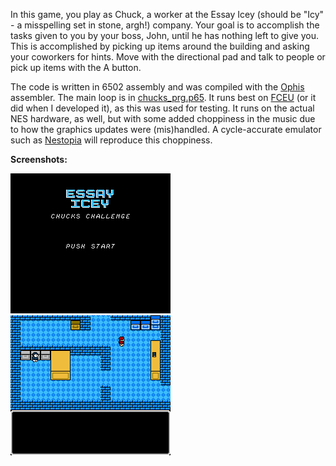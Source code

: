 In this game, you play as Chuck, a worker at the Essay Icey
(should be "Icy" - a misspelling set in stone, argh!) company. Your
goal is to accomplish the tasks given to you by your boss, John, until he
has nothing left to give you. This is accomplished by picking up items
around the building and asking your coworkers for hints. Move with the 
directional pad and talk to people or pick up items with the A button.

The code is written in 6502 assembly and was compiled with the 
[Ophis](https://github.com/michaelcmartin/Ophis) assembler. The
main loop is in [chucks_prg.p65](./chucks_prg.p65). It runs best on
[FCEU](http://www.fceux.com/web/home.html) (or it did when I developed it), 
as this was used for testing. It runs on the actual NES hardware, as well, 
but with some added choppiness in the music due to how the graphics updates
were (mis)handled. A cycle-accurate emulator such as 
[Nestopia](http://nestopia.sourceforge.net/) will
reproduce this choppiness.

**Screenshots:**

![Title Screen](./title.png)
![Gameplay](./game.png)
